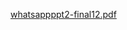 [whatsappppt2-final12.pdf](https://github.com/skanarul8002/SKWhatsApp_by-Java/files/12495306/whatsappppt2-final12.pdf)
